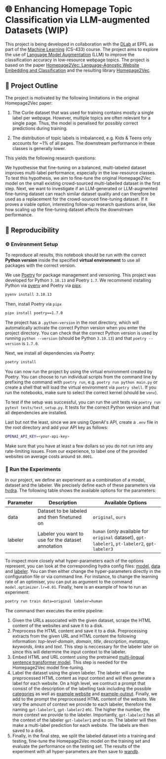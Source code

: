 # 🌐 Enhancing Homepage Topic Classification via LLM-augmented Datasets (WIP)

This project is being developed in collaboration with the [DLab](https://dlab.epfl.ch/) at EPFL as part of the [Machine Learning](https://www.epfl.ch/labs/mlo/machine-learning-cs-433/) (CS-433) course. The project aims to explore the use of [Language Model Augmentation](https://arxiv.org/abs/2105.03075) (LLM) to improve the classification accuracy in low-resource webpage topics. The project is based on the paper [Homepage2Vec:  Language-Agnostic Website Embedding and Classification](https://arxiv.org/pdf/2201.03677.pdf) and the resulting library [Homepage2Vec](https://github.com/epfl-dlab/homepage2vec).

## 🎯 Project Outline

The project is motivated by the following limitations in the original Homepage2Vec paper:

1. The Curlie dataset that was used for training contains mostly a single label per webpage. However, multiple topics are often relevant for a single page. Thus, the model is penalised for possibly correct predictions during training.

2. The distribution of topic labels is imbalanced, e.g. Kids & Teens only accounts for ~1% of all pages. The downstream performance in these classes is generally lower.

This yields the following research questions:

We hypothesise that fine-tuning on a balanced, multi-labeled dataset improves multi-label performance, especially in the low-resource classes. To test this hypothesis, we aim to fine-tune the original Homepage2Vec model on the small existing crowd-sourced multi-labelled dataset in the first step. Next, we want to investigate if an LLM-generated or LLM-augmented fine-tuning dataset can reach similar dataset quality and can therefore be used as a replacement for the crowd-sourced fine-tuning dataset. If it proves a viable option, interesting follow-up research questions arise, like how scaling up the fine-tuning dataset affects the downstream performance.

## 🔁 Reproducibility

### ⚙️ Environment Setup
To reproduce all results, this notebook should be run with the correct **Python version** inside the specified **virtual environment** to use all packages with the correct version.

We use [Poetry](https://python-poetry.org/) for package management and versioning. This project was developed for Python `3.10.13` and Poetry `1.7`. We recommend installing Python via [pyenv](https://github.com/pyenv/pyenv) and Poetry via [pipx](https://pypa.github.io/pipx/).

```bash
pyenv install 3.10.13
```

Then, install Poetry via `pipx`

```bash
pipx install poetry==1.7.0
```

The project has a `.python-version` in the root directory, which will automatically activate the correct Python version when you enter the project directory. You can check that the correct Python version is used by running `python --version` (should be Python `3.10.13`) and that `poetry --version` is `1.7.0`.

Next, we install all dependencies via Poetry:

```bash
poetry install
```

You can now run the project by using the virtual environment created by Poetry. You can choose to run individual scripts from the command line by prefixing the command with `poetry run`, e.g. `poetry run python main.py` or create a shell that will load the virtual environment via `poetry shell`. If you run the notebooks, make sure to select the correct kernel (should be `venv`).

To test if the setup was successful, you can run the unit tests via `poetry run pytest tests/test_setup.py`. It tests for the correct Python version and that all dependencies are installed.

Last but not the least, since we are using OpenAI's API, create a `.env` file in the root directory and add your API key as follows:

```bash
OPENAI_API_KEY=<your-api-key>
```

Make sure that you have at least a few dollars so you do not run into any rate-limiting issues. From our experience, to label one of the provided websites on average costs around `$0.0001`. 


### 🧪 Run the Experiments

In our project, we define an experiment as a combination of a model, dataset and the labeler. We precisely define each of these parameters via [hydra](https?//hydra.cc/). The following table shows the available options for the parameters:

| Parameter | Description                                             | Available Options                 |
|-----------|---------------------------------------------------------|-----------------------------------|
| data   | Dataset to be labeled and then finetuned on            | `original`, `ours`                    |
| labeler   | Labeler you want to use for the dataset annotation | `human` (only available for `original` dataset), `gpt-labeler1`, `pt-labeler2`, `gpt-labeler3` |

To inspect more closely what hyper-parameters each of the options represent, you can look at the corresponding hydra config files: [model](conf/model/homepage2vec.yaml), [data](conf/data/) and [labeler](conf/labeler/). You can then either change the hyper-parameters directly in the
configuration file or via command line. For instance, to change the learning rate of an optimiser, you can put as argument to the command
`model.optimizer.lr=0.01`. Finally, here is an example of how to run an experiment:

```bash
poetry run train data=original labeler=human
```

The command then executes the entire pipeline:

1. Given the URLs associated with the given dataset, scrape the HTML content of the websites and save it to a disk.
2. Preprocess the HTML content and save it to a disk. Preprocessing extracts from the given URL and HTML content the following information: *top-level-domain*, *domain*, *title*, *description*, *metatags*, *keywords*, *links* and *text*. This step is neccessary for the labeler later on since this will determine the input context to the labeler.
3. Embed HTML and URL content using the pretrained [multi-lingual sentence transformer model](https://huggingface.co/sentence-transformers/paraphrase-xlm-r-multilingual-v1). This step is needed for the Homepage2Vec model fine-tuning.
4. Label the dataset using the given labeler. The labeler will use the preprocessed HTML content as input context and will then generate a label for each website. On a high level, we contruct a prompt that consist of the description of the labelling task including the possible 
[categories](data/meta/categories.txt) as well as [example website](data/meta/example-website.json) and [example-output](data/meta/example-labels.json). Finally, we add to the prompt the preprocessed HTML content of the website. We vary the amount of context we provide to each labeler, therefore the naming `gpt-labeler1`, `gpt-labeler2` etc. The higher the number, the more context we provide to the labeler. Importantly, `gpt-labeler2` has all the context of the labeler `gpt-labeler1` and so on. The labeler will then make a multi-label prediction for each website. The labels are then saved to a disk.
5. Finally, in the final step, we split the labeled dataset into a training and testing, fine-tune the Homepage2Vec model on the training set and evaluate the performance on the testing set. The results of the experiment with all hyper-parameters are then save to [wandb](https://wandb.ai/).